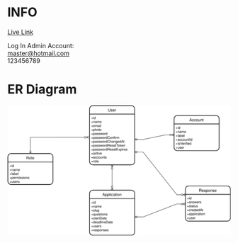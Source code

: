 # INFO
[Live Link](https://community-application-website-kbq0hl5oe-ekiztk.vercel.app/)

Log In Admin Account: <br />
master@hotmail.com <br />
123456789 <br />

# ER Diagram
![ERDiagram](https://raw.githubusercontent.com/ekiztk/community-application-website/master/server/public/entity-relationship-diagram.svg "ERDiagram")
